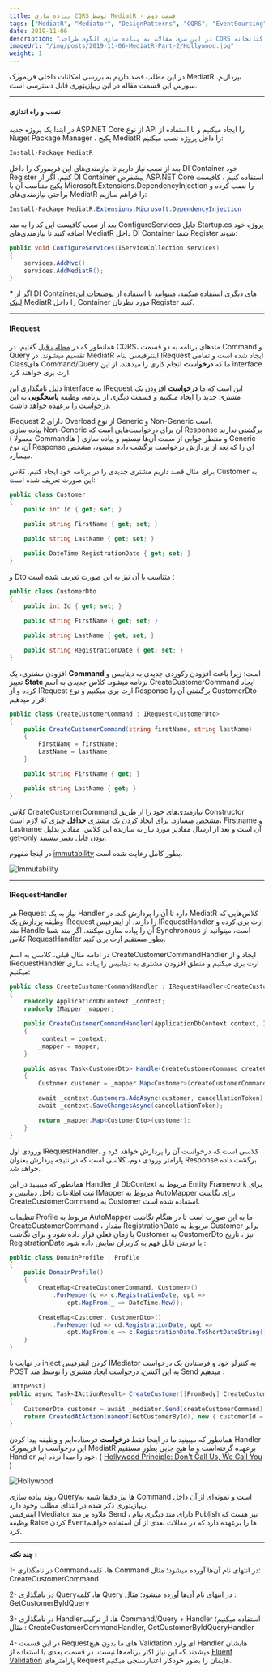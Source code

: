 ```yaml
---
title: پیاده سازی CQRS توسط MediatR - قسمت دوم
tags: ["MediatR", "Mediator", "DesignPatterns", "CQRS", "EventSourcing"]
date: 2019-11-06
description: "در این سری مقالات به پیاده سازی الگوی طراحی CQRS توسط کتابخانه MediatR میپردازیم."
imageUrl: "/img/posts/2019-11-06-MediatR-Part-2/Hollywood.jpg"
weight: 1
---
```


در این مطلب قصد داریم به بررسی امکانات داخلی فریمورک MediatR بپردازیم. سورس این قسمت مقاله در این [ریپازیتوری](https://github.com/MoienTajik/MediatrTutorial) قابل دسترسی است.

----------

#### **نصب و راه اندازی**

در ابتدا یک پروژه جدید ASP.NET Core از نوع API را ایجاد میکنیم و با استفاده از Nuget Package Manager ، پکیج MediatR را داخل پروژه نصب میکنیم:

```csharp
Install-Package MediatR
```

  
بعد از نصب نیاز داریم تا نیازمندی‌های این فریمورک را داخل DI Container خود Register کنیم. اگر از DI Container پیشفرض ASP.NET Core استفاده کنیم ، کافیست پکیج متناسب آن با Microsoft.Extensions.DependencyInjection را نصب کرده و براحتی نیازمندی‌های MediatR را فراهم سازیم:

```csharp
Install-Package MediatR.Extensions.Microsoft.DependencyInjection
```

بعد از نصب کافیست این کد را به متد ConfigureServices فایل Startup.cs پروژه خود اضافه کنید تا نیازمندی‌های MediatR داخل DI Container شما Register شوند:

```csharp
public void ConfigureServices(IServiceCollection services)
{
    services.AddMvc();
    services.AddMediatR();
}
```

  
**\*** اگر از DI Container‌های دیگری استفاده میکنید، میتوانید با استفاده از [توضیحات این لینک](https://github.com/jbogard/MediatR/wiki#setting-up) MediatR را داخل Container مورد نظرتان Register کنید.

----------

#### IRequest  
  
همانطور که در  [مطلب قبل](https://moien.dev/posts/2019-11-06-mediatr-part-1)  گفتیم، در CQRS، متدهای برنامه به دو قسمت Command و Query تقسیم میشوند. در MediatR اینترفیسی بنام IRequest ایجاد شده‌ است و تمامی Class‌های Command/Query ما که  **درخواست** انجام کاری را میدهند، از این interface ارث بری خواهند کرد.  
  

دلیل نامگذاری این interface به IRequest این است که ما  **درخواست** افزودن یک مشتری جدید را ایجاد میکنیم و قسمت دیگری از برنامه، وظیفه  **پاسخگویی**  به این درخواست را برعهده خواهد داشت.  
  

IRequest دارای 2 Overload از نوع Generic و Non-Generic است.  
پیاده سازی Non-Generic آن برای درخواست‌هایی است که Response برگشتی ندارند ( معمولا Command‌ها ) و منتظر جوابی از سمت آن‌ها نیستیم و پیاده سازی Generic آن، نوع Response ای را که بعد از پردازش درخواست برگشت داده میشود، مشخص میسازد.  
  

برای مثال قصد داریم مشتری جدیدی را در برنامه خود ایجاد کنیم. کلاس Customer به این صورت تعریف شده است:

```csharp
public class Customer
{
    public int Id { get; set; }

    public string FirstName { get; set; }

    public string LastName { get; set; }

    public DateTime RegistrationDate { get; set; }
}
```

  
و Dto متناسب با آن نیز به این صورت تعریف شده است :

```csharp
public class CustomerDto
{
    public int Id { get; set; }

    public string FirstName { get; set; }

    public string LastName { get; set; }

    public string RegistrationDate { get; set; }
}
```

  
افزودن مشتری، یک  **Command** است؛ زیرا باعث افزودن رکوردی جدیدی به دیتابیس و تغییر  **State** برنامه میشود. کلاس جدیدی به اسم CreateCustomerCommand ایجاد کرده و از IRequest ارث بری میکنیم و نوع Response برگشتی آن را CustomerDto قرار میدهیم:

```csharp
public class CreateCustomerCommand : IRequest<CustomerDto>
{
    public CreateCustomerCommand(string firstName, string lastName)
    {
        FirstName = firstName;
        LastName = lastName;
    }

    public string FirstName { get; }

    public string LastName { get; }
}
```

  
کلاس CreateCustomerCommand نیازمندی‌های خود را از طریق Constructor مشخص میسازد. برای ایجاد کردن یک مشتری  **حداقل** چیزی که لازم است، Firstname و Lastname آن است و بعد از ارسال مقادیر مورد نیاز به سازنده این کلاس، مقادیر بدلیل get-only بودن قابل تغییر نیستند.

در اینجا مفهوم [immutability](https://www.yegor256.com/2014/06/09/objects-should-be-immutable.html) بطور کامل رعایت شده است.

![Immutability](/img/posts/2019-11-06-MediatR-Part-2/immutability.jpg)

----------

#### IRequestHandler

هر Request نیاز به یک Handler دارد تا آن را پردازش کند. در MediatR کلاس‌هایی که وظیفه پردازش یک IRequest را دارند، از اینترفیس IRequestHandler ارث بری کرده و متد Handle آن را پیاده سازی میکنند. اگر متد شما Synchronous است، میتوانید از کلاس RequestHandler بطور مستقیم ارث بری کنید.  

در ادامه مثال قبلی، کلاسی به اسم CreateCustomerCommandHandler ایجاد و از IRequestHandler ارث بری میکنیم و منطق افزودن مشتری به دیتابیس را پیاده سازی میکنیم:

```csharp
public class CreateCustomerCommandHandler : IRequestHandler<CreateCustomerCommand, CustomerDto>
{
    readonly ApplicationDbContext _context;
    readonly IMapper _mapper;

    public CreateCustomerCommandHandler(ApplicationDbContext context, IMapper mapper)
    {
        _context = context;
        _mapper = mapper;
    }

    public async Task<CustomerDto> Handle(CreateCustomerCommand createCustomerCommand, CancellationToken cancellationToken)
    {
        Customer customer = _mapper.Map<Customer>(createCustomerCommand);

        await _context.Customers.AddAsync(customer, cancellationToken);
        await _context.SaveChangesAsync(cancellationToken);

        return _mapper.Map<CustomerDto>(customer);
    }
}
```

ورودی اول IRequestHandler، کلاسی است که درخواست آن را پردازش خواهد کرد و پارامتر ورودی دوم، کلاسی است که در نتیجه پردازش بعنوان Response برگشت داده خواهد شد.  
  
همانطور که میبینید در این Handler از DbContext مربوط به Entity Framework برای ثبت اطلاعات داخل دیتابیس و IMapper مربوط به AutoMapper برای نگاشت CreateCustomerCommand به Customer استفاده شده است.  
  
تنظیمات Profile مربوط به AutoMapper ما به این صورت است تا در هنگام نگاشت CreateCustomerCommand ، مقدار RegistrationDate مربوط به Customer برابر با زمان فعلی قرار داده شود و برای نگاشت Customer به CustomerDto نیز ، تاریخ RegistrationDate با فرمتی قابل فهم به کاربران نمایش داده شود :

```csharp
public class DomainProfile : Profile
{
    public DomainProfile()
    {
        CreateMap<CreateCustomerCommand, Customer>()
            .ForMember(c => c.RegistrationDate, opt =>
                opt.MapFrom(_ => DateTime.Now));

        CreateMap<Customer, CustomerDto>()
            .ForMember(cd => cd.RegistrationDate, opt =>
                opt.MapFrom(c => c.RegistrationDate.ToShortDateString()));
    }
}
```

  
در نهایت با inject کردن اینترفیس IMediator به کنترلر خود و فرستادن یک درخواست POST به این اکشن، درخواست ایجاد مشتری را توسط متد Send میدهیم :

```csharp
[HttpPost]
public async Task<IActionResult> CreateCustomer([FromBody] CreateCustomerCommand createCustomerCommand)
{
    CustomerDto customer = await _mediator.Send(createCustomerCommand);
    return CreatedAtAction(nameof(GetCustomerById), new { customerId = customer.Id }, customer);
}
```

  
همانطور که میبینید ما در اینجا فقط  **درخواست** فرستاده‌ایم و وظیفه پیدا کردن Handler این درخواست را فریمورک MediatR برعهده گرفته‌است و ما هیچ جایی بطور مستقیم Handler خود را صدا نزده ایم. ( [Hollywood Principle: Don't Call Us, We Call You](http://matthewtmead.com/blog/hollywood-principle-dont-call-us-well-call-you-4/) )

![Hollywood](/img/posts/2019-11-06-MediatR-Part-2/Hollywood.jpg)

روند پیاده سازی Query‌ها نیز دقیقا شبیه به Command است و نمونه‌ای از آن داخل ریپازیتوری ذکر شده‌ در ابتدای مطلب وجود دارد.  
اینترفیس IMediator علاوه بر متد Send ، دارای متد دیگری بنام Publish نیز هست که وظیفه Raise کردن Event‌ها را برعهده دارد که در مقالات بعدی از آن استفاده خواهیم کرد.  

----------

**چند نکته :**

1- در نامگذاری Command‌ها، کلمه Command در انتهای نام آن‌ها آورده میشود؛ مثال: CreateCustomerCommand

2- در نامگذاری Query‌ها، کلمه Query در انتهای نام آن‌ها آورده میشود؛ مثال : GetCustomerByIdQuery

3- در نامگذاری Handler‌ها، از ترکیب Command/Query + Handler استفاده میکنیم؛ مثال : CreateCustomerCommandHandler, GetCustomerByIdQueryHandler  

4- در این قسمت Request‌های ما بدون هیچ Validation ای وارد Handler هایشان میشدند که این نیاز اکثر برنامه‌ها نیست. در قسمت بعدی با استفاده از [Fluent Validation](https://github.com/JeremySkinner/FluentValidation) پارامترهای Request هایمان را بطور خودکار اعتبارسنجی میکنیم.